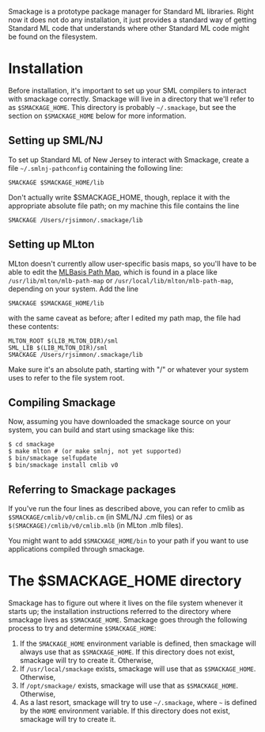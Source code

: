 Smackage is a prototype package manager for Standard ML libraries. Right now 
it does not do any installation, it just provides a standard way of getting
Standard ML code that understands where other Standard ML code might be found
on the filesystem.

Installation
============
Before installation, it's important to set up your SML compilers to interact
with smackage correctly. Smackage will live in a directory that we'll refer to
as `$SMACKAGE_HOME`. This directory is probably `~/.smackage`, but see the 
section on `$SMACKAGE_HOME` below for more information. 

Setting up SML/NJ
-----------------
To set up Standard ML of New Jersey to interact with Smackage, create a file
`~/.smlnj-pathconfig` containing the following line:

    SMACKAGE $SMACKAGE_HOME/lib

Don't actually write $SMACKAGE_HOME, though, replace it with the appropriate
absolute file path; on my machine this file contains the line

    SMACKAGE /Users/rjsimmon/.smackage/lib

Setting up MLton
----------------
MLton doesn't currently allow user-specific basis maps, so you'll have to be
able to edit the [MLBasis Path Map](http://mlton.org/MLBasisPathMap), which
is found in a place like `/usr/lib/mlton/mlb-path-map` or 
`/usr/local/lib/mlton/mlb-path-map`, depending on your system. Add the line

    SMACKAGE $SMACKAGE_HOME/lib

with the same caveat as before; after I edited my path map, the file 
had these contents:

    MLTON_ROOT $(LIB_MLTON_DIR)/sml
    SML_LIB $(LIB_MLTON_DIR)/sml
    SMACKAGE /Users/rjsimmon/.smackage/lib
    
Make sure it's an absolute path, starting with "/" or whatever your system
uses to refer to the file system root.

Compiling Smackage
------------------
Now, assuming you have downloaded the smackage source on your system, you can
build and start using smackage like this:
   
    $ cd smackage
    $ make mlton # (or make smlnj, not yet supported)
    $ bin/smackage selfupdate
    $ bin/smackage install cmlib v0

Referring to Smackage packages
------------------------------
If you've run the four lines as described above, you can refer to cmlib as 
`$SMACKAGE/cmlib/v0/cmlib.cm` (in SML/NJ .cm files) or as 
`$(SMACKAGE)/cmlib/v0/cmlib.mlb` (in MLton .mlb files).

You might want to add `$SMACKAGE_HOME/bin` to your path if you want to use 
applications compiled through smackage.

The $SMACKAGE_HOME directory
============================
Smackage has to figure out where it lives on the file system whenever it
starts up; the installation instructions referred to the directory where
smackage lives as `$SMACKAGE_HOME`. Smackage goes through the following process
to try and determine `$SMACKAGE_HOME`:

 1. If the `SMACKAGE_HOME` environment variable is defined, then smackage will
    always use that as `$SMACKAGE_HOME`. If this directory does not 
    exist, smackage will try to create it. Otherwise,
 2. If `/usr/local/smackage` exists, smackage will use that as
    `$SMACKAGE_HOME`. Otherwise,
 3. If `/opt/smackage/` exists, smackage will use that as
    `$SMACKAGE_HOME`. Otherwise,
 4. As a last resort, smackage will try to use `~/.smackage`, where `~` is 
    defined by the `HOME` environment variable. If this directory does not 
    exist, smackage will try to create it. 

